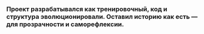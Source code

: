 ### Проект разрабатывался как тренировочный, код и структура эволюционировали. Оставил историю как есть — для прозрачности и саморефлексии.
